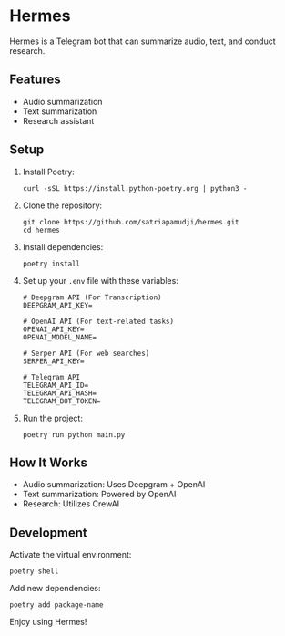 # Hermes

Hermes is a Telegram bot that can summarize audio, text, and conduct research.

## Features

- Audio summarization
- Text summarization
- Research assistant

## Setup

1. Install Poetry:
   ```
   curl -sSL https://install.python-poetry.org | python3 -
   ```

2. Clone the repository:
   ```
   git clone https://github.com/satriapamudji/hermes.git
   cd hermes
   ```

3. Install dependencies:
   ```
   poetry install
   ```

4. Set up your `.env` file with these variables:
   ```
   # Deepgram API (For Transcription)
   DEEPGRAM_API_KEY=

   # OpenAI API (For text-related tasks)
   OPENAI_API_KEY=
   OPENAI_MODEL_NAME=

   # Serper API (For web searches)
   SERPER_API_KEY=

   # Telegram API
   TELEGRAM_API_ID=
   TELEGRAM_API_HASH=
   TELEGRAM_BOT_TOKEN=
   ```

5. Run the project:
   ```
   poetry run python main.py
   ```

## How It Works

- Audio summarization: Uses Deepgram + OpenAI
- Text summarization: Powered by OpenAI
- Research: Utilizes CrewAI

## Development

Activate the virtual environment:
```
poetry shell
```

Add new dependencies:
```
poetry add package-name
```

Enjoy using Hermes!